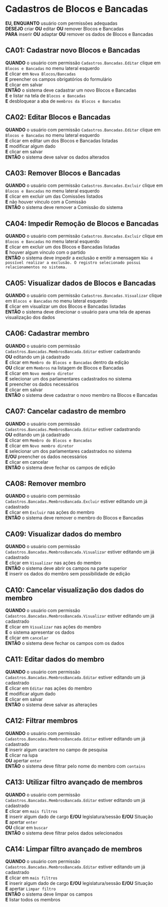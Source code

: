 # Cadastros de Blocos e Bancadas

**EU, ENQUANTO** usuário com permissões adequadas\
**DESEJO** criar **OU** editar **OU** remover Blocos e Bancadas\
**PARA** inserir **OU** adaptar **OU** remover os dados de Blocos e Bancadas

## CA01: Cadastrar novo Blocos e Bancadas

**QUANDO** o usuário com permissão `Cadastros.Bancadas.Editar` clique em `Blocos e Bancadas` no menu lateral esquerdo\
**E** clicar em `Nova Blocos/Bancadas`\
**E** preencher os campos obrigatórios do formulário\
**E** clicar em salvar\
**ENTÃO** o sistema deve cadastrar um novo Blocos e Bancadas\
**E** e listar na tela de `Blocos e Bancadas`\
**E** desbloquear a aba de `membros da Blocos e Bancadas`

## CA02: Editar Blocos e Bancadas

**QUANDO** o usuário com permissão `Cadastros.Bancadas.Editar` clique em `Blocos e Bancadas` no menu lateral esquerdo\
**E** clicar em editar um dos Blocos e Bancadas listadas\
**E** modificar algum dado\
**E** clicar em salvar\
**ENTÃO** o sistema deve salvar os dados alterados

## CA03: Remover Blocos e Bancadas

**QUANDO** o usuário com permissão `Cadastros.Bancadas.Excluir` clique em `Blocos e Bancadas` no menu lateral esquerdo\
**E** clicar em excluir um das Comissões listados\
**E** não houver vínculo com a Comissão\
**ENTÃO** o sistema deve remover a Comissão do sistema

## CA04: Impedir Remoção de Blocos e Bancadas

**QUANDO** o usuário com permissão `Cadastros.Bancadas.Excluir` clique em `Blocos e Bancadas` no menu lateral esquerdo\
**E** clicar em excluir um dos Blocos e Bancadas listadas\
**E** houver algum vínculo com o partido\
**ENTÃO** o sistema deve impedir a exclusão e emitir a mensagem `Não é possível realizar a exclusão. O registro selecionado possui relacionamentos no sistema.`

## CA05: Visualizar dados de Blocos e Bancadas

**QUANDO** o usuário com permissão `Cadastros.Bancadas.Visualizar` clique em `Blocos e Bancadas` no menu lateral esquerdo\
**E** clicar em visualizar um dos Blocos e Bancadas listadas\
**ENTÃO** o sistema deve direcionar o usuário para uma tela de apenas visualização dos dados

## CA06: Cadastrar membro

**QUANDO** o usuário com permissão `Cadastros.Bancadas.MembrosBancada.Editar` estiver cadastrando\
**OU** editando um já cadastrado\
**E** clicar em `Membro do Blocos e Bancadas` dentro da edição\
**OU** clicar em `Membros` na listagem de Blocos e Bancadas\
**E** clicar em `Novo membro diretor`\
**E** selecionar um dos parlamentares cadastrados no sistema\
**E** preencher os dados necessários\
**E** clicar em salvar\
**ENTÃO** o sistema deve cadastrar o novo membro na Blocos e Bancadas

## CA07: Cancelar cadastro de membro

**QUANDO** o usuário com permissão `Cadastros.Bancadas.MembrosBancada.Editar` estiver cadastrando\
**OU** editando um já cadastrado\
**E** clicar em `Membro do Blocos e Bancadas`\
**E** clicar em `Novo membro diretor`\
**E** selecionar um dos parlamentares cadastrados no sistema\
**E/OU** preencher os dados necessários\
**E** clicar em cancelar\
**ENTÃO** o sistema deve fechar os campos de edição

## CA08: Remover membro

**QUANDO** o usuário com permissão `Cadastros.Bancadas.MembrosBancada.Excluir` estiver editando um já cadastrado\
**E** clicar em `Excluir` nas ações do membro\
**ENTÃO** o sistema deve remover o membro do Blocos e Bancadas

## CA09: Visualizar dados do membro

**QUANDO** o usuário com permissão `Cadastros.Bancadas.MembrosBancada.Visualizar` estiver editando um já cadastrado\
**E** clicar em `Visualizar` nas ações do membro\
**ENTÃO** o sistema deve abrir os campos na parte superior\
**E** inserir os dados do membro sem possibilidade de edição

## CA10: Cancelar visualização dos dados do membro

**QUANDO** o usuário com permissão `Cadastros.Bancadas.MembrosBancada.Visualizar` estiver editando um já cadastrado\
**E** clicar em `Visualizar` nas ações do membro\
**E** o sistema apresentar os dados\
**E** clicar em `cancelar`\
**ENTÃO** o sistema deve fechar os campos com os dados

## CA11: Editar dados do membro

**QUANDO** o usuário com permissão `Cadastros.Bancadas.MembrosBancada.Editar` estiver editando um já cadastrado\
**E** clicar em `Editar` nas ações do membro\
**E** modificar algum dado\
**E** clicar em salvar\
**ENTÃO** o sistema deve salvar as alterações

## CA12: Filtrar membros

**QUANDO** o usuário com permissão `Cadastros.Bancadas.MembrosBancada.Editar` estiver editando um já cadastrado\
**E** inserir algum caractere no campo de pesquisa\
**E** clicar na lupa\
**OU** apertar `enter`\
**ENTÃO** o sistema deve filtrar pelo nome do membro com `contains`

## CA13: Utilizar filtro avançado de membros

**QUANDO** o usuário com permissão `Cadastros.Bancadas.MembrosBancada.Editar` estiver editando um já cadastrado\
**E** clicar em `mais filtros`\
**E** inserir algum dado de cargo **E/OU** legislatura/sessão **E/OU** Situação\
**E** apertar `enter`\
**OU** clicar em `buscar`\
**ENTÃO** o sistema deve filtrar pelos dados selecionados

## CA14: Limpar filtro avançado de membros

**QUANDO** o usuário com permissão `Cadastros.Bancadas.MembrosBancada.Editar` estiver editando um já cadastrado\
**E** clicar em `mais filtros`\
**E** inserir algum dado de cargo **E/OU** legislatura/sessão **E/OU** Situação\
**E** apertar `Limpar filtro`\
**ENTÃO** o sistema deve limpar os campos\
**E** listar todos os membros
